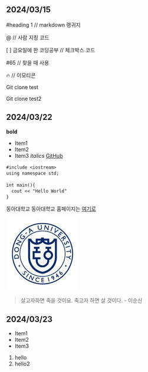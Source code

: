 <h2>2024/03/15</h2>
#heading 1 // markdown 랭귀지

@ // 사람 지칭 코드

[ ] 금요일에 한 코딩공부 // 체크박스 코드

#65 // 찾을 때 사용

:fire: // 이모티콘

Git clone test

Git clone test2

<h2>2024/03/22</h2>


**bold**
- Item1
- Item2
- Item3
*italics*
[GitHub](http://guides.github.com/features/mastering-markdown)
```
#include <iostream>
using namespace std;

int main(){
  cout << "Hello World"
}
```

동아대학교
동아대학교 홈페이지는 [여기로](https://www.donga.ac.kr/kor/Main.do)

![Img Alt Text](Donga.jpg)

> 살고자하면 죽을 것이요. 죽고자 하면 살 것이다. - 이순신

<h2>2024/03/23</h2>

- Item1
- Item2
- Item3

1. hello
2. hello2
